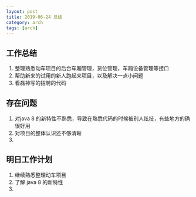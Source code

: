 ```yaml
---
layout: post
title: 2019-06-24 总结
category: arch
tags: [arch]
---
```



## 工作总结
   1. 整理熟悉动车项目的后台车厢管理，货位管理，车厢设备管理等接口
   2. 帮助新来的试用的新人跑起来项目，以及解决一点小问题
   3. 看磊神写的招聘的代码
## 存在问题
   1. 对java 8 的新特性不熟悉，导致在熟悉代码的时候被别人炫技，有些地方的确很好用
   2. 对项目的整体认识还不够清晰
   3.
## 明日工作计划
   1. 继续熟悉整理动车项目
   2. 了解 java 8  的新特性
   3.
